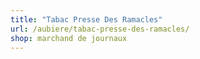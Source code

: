 ```yaml
---
title: "Tabac Presse Des Ramacles"
url: /aubiere/tabac-presse-des-ramacles/
shop: marchand de journaux
---
```

